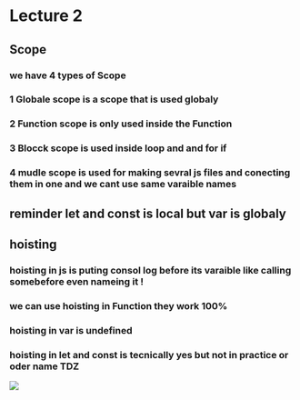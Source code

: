 # Lecture 2
## Scope
### we have 4 types of Scope
### 1 Globale scope is a scope that is used globaly
### 2 Function scope is only used inside the Function
### 3 Blocck scope is used inside loop and and for if 
### 4 mudle scope is used for making sevral js files and conecting them in one and we cant use same varaible names 
## reminder let and const is local but var is globaly 
## hoisting
### hoisting in js is puting consol log before its varaible like calling somebefore even nameing it !
### we can use hoisting in Function they work 100% 
### hoisting in var is undefined  
### hoisting in let and const is  tecnically yes but not in practice  or oder name TDZ


![](https://wallpapercave.com/wp/wp2465898.png)
